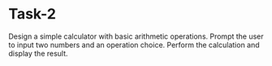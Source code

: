 # Task-2
Design a simple calculator with basic arithmetic operations.
Prompt the user to input two numbers and an operation choice.
Perform the calculation and display the result.

